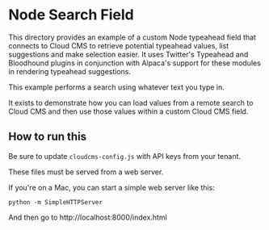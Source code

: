 # Node Search Field

This directory provides an example of a custom Node typeahead field that connects to Cloud CMS to retrieve potential typeahead values, list suggestions and make selection easier.  It uses Twitter's Typeahead and Bloodhound plugins in conjunction with Alpaca's support for these modules in rendering
typeahead suggestions.

This example performs a search using whatever text you type in.

It exists to demonstrate how you can load values from a remote search to Cloud CMS and then use those values within a custom Cloud CMS field.

## How to run this

Be sure to update `cloudcms-config.js` with API keys from your tenant.

These files must be served from a web server.

If you're on a Mac, you can start a simple web server like this:

    python -m SimpleHTTPServer

And then go to http://localhost:8000/index.html


